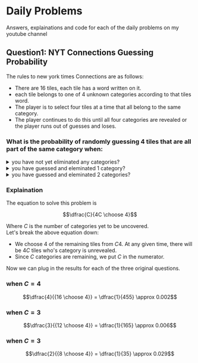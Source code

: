 # Daily Problems
Answers, explainations and code for each of the daily problems on my youtube channel
## Question1: NYT Connections Guessing Probability
The rules to new york times Connections are as follows:  
  * There are 16 tiles, each tile has a word written on it.  
  * each tile belongs to one of 4 unknown categories according to that tiles word.  
  * The player is to select four tiles at a time that all belong to the same category.
  * The player continues to do this until all four categories are revealed or the player runs out of guesses and loses.

### What is the probability of randomly guessing 4 tiles that are all part of the same category when:
<details> <summary> you have not yet eliminated any categories?</summary> 0.0022 </details>
<details> <summary>you have guessed and eleminated 1 category?</summary> 0.0061 </details>
<details> <summary>you have guessed and eleminated 2 categories?</summary> 0.0286 </details>

### Explaination
The equation to solve this problem is
```math
\dfrac{C}{4C \choose 4}
```
Where $C$ is the number of categories yet to be uncovered.  
Let's break the above equation down:  
 * We choose $4$ of the remaining tiles from $C4$.  At any given time, there will be $4C$ tiles who's category is unrevealed.
 * Since $C$ categories are remaining, we put $C$ in the numerator.

Now we can plug in the results for each of the three original questions.  
### when $C = 4$ 
```math
\dfrac{4}{{16 \choose 4}} = \dfrac{1}{455} \approx 0.002
```
### when $C = 3$ 
```math
\dfrac{3}{{12 \choose 4}} = \dfrac{1}{165} \approx 0.006
```
### when $C = 3$ 
```math
\dfrac{2}{{8 \choose 4}} = \dfrac{1}{35} \approx 0.029
```
